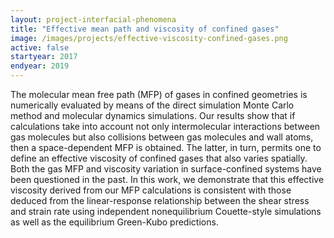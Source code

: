 ```yaml
---
layout: project-interfacial-phenomena
title: "Effective mean path and viscosity of confined gases"
image: /images/projects/effective-viscosity-confined-gases.png
active: false
startyear: 2017
endyear: 2019
---
```


The molecular mean free path (MFP) of gases in confined geometries is numerically evaluated by means of the direct simulation Monte Carlo method and molecular dynamics simulations. Our results show that if calculations take into account not only intermolecular interactions between gas molecules but also collisions between gas molecules and wall atoms, then a space-dependent MFP is obtained. The latter, in turn, permits one to define an effective viscosity of confined gases that also varies spatially. Both the gas MFP and viscosity variation in surface-confined systems have been questioned in the past. In this work, we demonstrate that this effective viscosity derived from our MFP calculations is consistent with those deduced from the linear-response relationship between the shear stress and strain rate using independent nonequilibrium Couette-style simulations as well as the equilibrium Green-Kubo predictions.